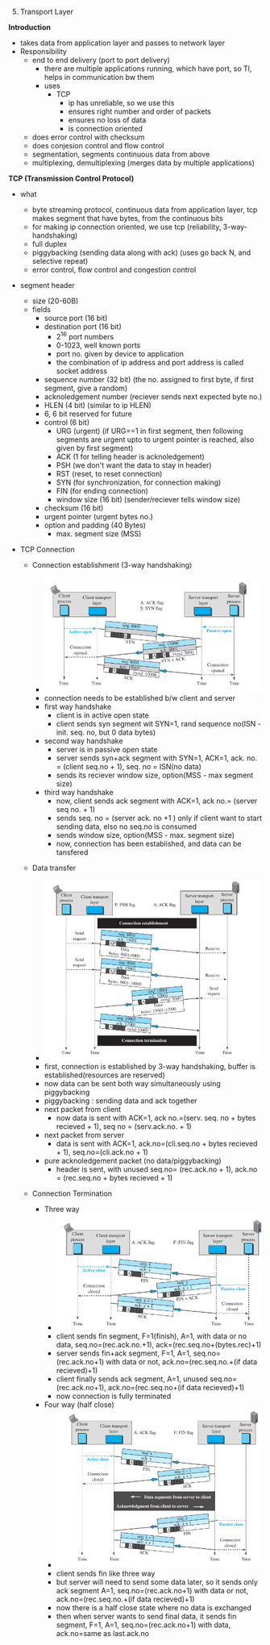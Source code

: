 5. Transport Layer

**Introduction**
- takes data from application layer and passes to network layer
- Responsibility
	- end to end delivery (port to port delivery)
		- there are multiple applications running, which have port, so Tl, helps in communication bw them
		- uses
			- TCP
				- ip has unreliable, so we use this
				- ensures right number and order of packets
				- ensures no loss of data
				- is connection oriented
	- does error control with checksum
	- does conjesion control and flow control
	- segmentation, segments continuous data from above
	- multiplexing, demultiplexing (merges data by multiple applications)




**TCP (Transmission Control Protocol)**
- what
	- byte streaming protocol, continuous data from application layer, tcp makes segment that have bytes, from the continuous bits
	- for making ip connection oriented, we use tcp (reliability, 3-way-handshaking)
	- full duplex
	- piggybacking (sending data along with ack) (uses go back N, and selective repeat)
	- error control, flow control and congestion control
- segment header
	- size (20-60B)
	- fields
		- source port (16 bit)
		- destination port (16 bit)
			- 2<sup>16</sup> port numbers
			- 0-1023, well known ports
			- port no. given by device to application
			- the combination of ip address and port address is called socket address
		- sequence number (32 bit) (the no. assigned to first byte, if first segment, give a random)
		- acknoledgement number (reciever sends next expected byte no.)
		- HLEN (4 bit) (similar to ip HLEN)
		- 6, 6 bit reserved for future
		- control (6 bit)
			- URG (urgent) (if URG==1 in first segment, then following segments are urgent upto to urgent pointer is reached, also given by first segment)
			- ACK (1 for telling header is acknoledgement)
			- PSH (we don't want the data to stay in header)
			- RST (reset, to reset connection)
			- SYN (for synchronization, for connection making)
			- FIN (for ending connection)
			- window size (16 bit) (sender/reciever tells window size)
		- checksum (16 bit)
		- urgent pointer (urgent bytes no.)
		- option and padding (40 Bytes)
			- max. segment size (MSS)


- TCP Connection
	- Connection establishment (3-way handshaking)
		- ![07a8b7eef5fa207d23e351c62832e4cf.png](../_resources/9ff2c86f02c14090b96ba456151df356.png)
		- connection needs to be established b/w client and server
		- first way handshake 
			- client is in active open state
			- client sends syn segment wit SYN=1, rand sequence no(ISN - init. seq. no, but 0 data bytes)
		- second way handshake
			- server is in passive open state
			- server sends syn+ack segment with SYN=1, ACK=1, ack. no. = (client seq.no + 1), seq. no = ISN(no data)
			- sends its reciever window size, option(MSS - max segment size)
		- third way handshake
			- now, client sends ack segment with ACK=1, ack no.= (server seq no. + 1)
			- sends seq. no = (server ack. no +1 ) only if client want to start sending data, elso no seq.no is consumed
			- sends window size, option(MSS - max. segment size)
			- now, connection has been established, and data can be tansfered




	- Data transfer
		- ![a9d13cfdfc5cd81441ad698718f8284e.png](../_resources/27febc1f2e11414ebcdbd04a5f3c38fd.png)
		- first, connection is established by 3-way handshaking, buffer is established(resources are reserved)
		- now data can be sent both way simultaneously using piggybacking
		- piggybacking : sending data and ack together
		- next packet from client
			- now data is sent with ACK=1, ack no.=(serv. seq. no + bytes recieved + 1), seq no = (serv.ack.no. + 1)
		-  next packet from server
			-  data is sent with ACK=1, ack.no=(cli.seq.no + bytes recieved + 1), seq.no=(cli.ack.no + 1)
		-  pure acknoledgement packet (no data/piggybacking)
			-  header is sent, with unused seq.no= (rec.ack.no + 1), ack.no = (rec.seq.no + bytes recieved + 1)



	- Connection Termination
		- Three way
			- ![1e2d2dc848ea5a8d056cfcb962e23f77.png](../_resources/ba10b4cf1c834b8fba84fe23e2628eb7.png)
			- client sends fin segment, F=1(finish), A=1, with data or no data, seq.no=(rec.ack.no.+1), ack=(rec.seq.no+(bytes.rec)+1)
			- server sends fin+ack segment, F=1, A=1, seq.no=(rec.ack.no+1) with data or not, ack.no=(rec.seq.no.+(if data recieved)+1)
			- client finally sends ack segment, A=1, unused seq.no=(rec.ack.no+1), ack.no=(rec.seq.no+(if data recieved)+1)
			- now connection is fully terminated
		- Four way (half close)
			- ![6d9780cf1e1d39f01938bc1d026bcc87.png](../_resources/99f9480daba4470c972f423477e555d4.png)
			- client sends fin like three way
			- but server will need to send some data later, so it sends only ack segment A=1, seq.no=(rec.ack.no+1) with data or not, ack.no=(rec.seq.no.+(if data recieved)+1)
			- now there is a half close state where no data is exchanged
			- then when server wants to send final data, it sends fin segment, F=1, A=1, seq.no=(rec.ack.no+1) with data, ack.no=same as last.ack.no

























